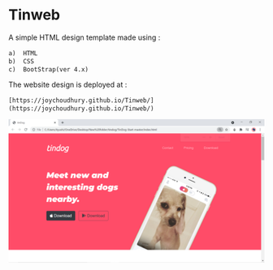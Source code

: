 # Tinweb

A simple HTML design template made using :

    a)  HTML
    b)  CSS
    c)  BootStrap(ver 4.x)

The website design is deployed at :

    [https://joychoudhury.github.io/Tinweb/](https://joychoudhury.github.io/Tinweb/)


<img src="/img/1.png">

